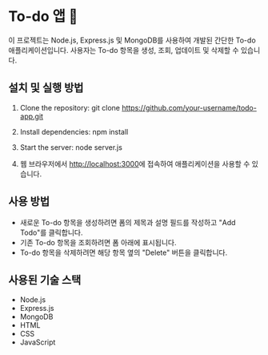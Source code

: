 # To-do 앱 📝

이 프로젝트는 Node.js, Express.js 및 MongoDB를 사용하여 개발된 간단한 To-do 애플리케이션입니다. 사용자는 To-do 항목을 생성, 조회, 업데이트 및 삭제할 수 있습니다.

## 설치 및 실행 방법

1. Clone the repository:
git clone https://github.com/your-username/todo-app.git

2. Install dependencies:
npm install

3. Start the server:
node server.js

4. 웹 브라우저에서 [http://localhost:3000](http://localhost:3000)에 접속하여 애플리케이션을 사용할 수 있습니다.

## 사용 방법

- 새로운 To-do 항목을 생성하려면 폼의 제목과 설명 필드를 작성하고 "Add Todo"를 클릭합니다.
- 기존 To-do 항목을 조회하려면 폼 아래에 표시됩니다.
- To-do 항목을 삭제하려면 해당 항목 옆의 "Delete" 버튼을 클릭합니다.

## 사용된 기술 스택

- Node.js
- Express.js
- MongoDB
- HTML
- CSS
- JavaScript

